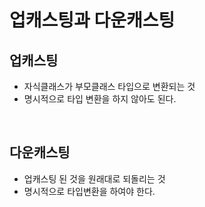 업캐스팅과 다운캐스팅
================

## 업캐스팅

- 자식클래스가 부모클래스 타입으로 변환되는 것 
- 명시적으로 타입 변환을 하지 않아도 된다.

</br>  

## 다운캐스팅

- 업캐스팅 된 것을 원래대로 되돌리는 것
- 명시적으로 타입변환을 하여야 한다.
